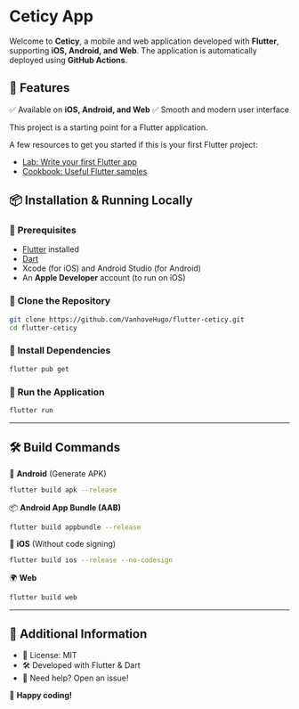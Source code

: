 # Ceticy App

Welcome to **Ceticy**, a mobile and web application developed with **Flutter**, supporting **iOS, Android, and Web**.
The application is automatically deployed using **GitHub Actions**.

## 🚀 **Features**
✅ Available on **iOS, Android, and Web**
✅ Smooth and modern user interface

This project is a starting point for a Flutter application.

A few resources to get you started if this is your first Flutter project:

- [Lab: Write your first Flutter app](https://docs.flutter.dev/get-started/codelab)
- [Cookbook: Useful Flutter samples](https://docs.flutter.dev/cookbook)

## 📦 **Installation & Running Locally**
### 🔹 **Prerequisites**
- [Flutter](https://flutter.dev/docs/get-started/install) installed
- [Dart](https://dart.dev/get-dart)
- Xcode (for iOS) and Android Studio (for Android)
- An **Apple Developer** account (to run on iOS)

### 🔹 **Clone the Repository**
```sh
git clone https://github.com/VanhoveHugo/flutter-ceticy.git
cd flutter-ceticy
```

### 🔹 **Install Dependencies**
```sh
flutter pub get
```

### 🔹 **Run the Application**
```sh
flutter run
```

---

## 🛠 **Build Commands**
📱 **Android** (Generate APK)
```sh
flutter build apk --release
```
📦 **Android App Bundle (AAB)**
```sh
flutter build appbundle --release
```
🍏 **iOS** (Without code signing)
```sh
flutter build ios --release --no-codesign
```
🌍 **Web**
```sh
flutter build web
```

---

## 📝 **Additional Information**
- 📜 License: MIT
- 🛠 Developed with Flutter & Dart
- 💬 Need help? Open an issue!

🚀 **Happy coding!**
